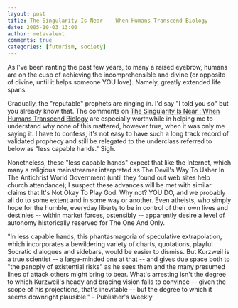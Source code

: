 ```yaml
---
layout: post
title: The Singularity Is Near  - When Humans Transcend Biology
date: 2005-10-03 13:00
author: metavalent
comments: true
categories: [futurism, society]
---
```

As I've been ranting the past few years, to many a raised eyebrow, humans are on the cusp of achieving the incomprehensible and divine (or opposite of divine, until it helps someone YOU love).  Namely, greatly extended life spans.  

Gradually, the "reputable" prophets are ringing in. I'd say "I told you so" but you already know that. The comments on <a href="https://www.amazon.com/exec/obidos/tg/detail/-/0670033847/ref=reg_hu-wl_item-added/002-4187315-8810460?%5Fencoding=UTF8&amp;v=glance">The Singularity Is Near : When Humans Transcend Biology</a> are especially worthwhile in helping me to understand why none of this mattered, however true, when it was only me saying it. I have to confess, it's not easy to have such a long track record of validated prophecy and still be relegated to the underclass referred to below as "less capable hands."  Sigh.

Nonetheless, these "less capable hands" expect that like the Internet, which many a religious mainstreamer interpreted as The Devil's Way To Usher In The Antichrist World Government (until they found out web sites help church attendance); I suspect these advances will be met with similar claims that It's Not Okay To Play God.  Why not?  YOU DO, and we probably all do to some extent and in some way or another.  Even atheists, who simply hope for the humble, everyday liberty to be in control of their own lives and destinies -- within market forces, ostensibly -- apparently desire a level of autonomy historically reserved for The One And Only.

"In less capable hands, this phantasmagoria of speculative extrapolation, which incorporates a bewildering variety of charts, quotations, playful Socratic dialogues and sidebars, would be easier to dismiss. But Kurzweil is a true scientist -- a large-minded one at that -- and gives due space both to "the panoply of existential risks" as he sees them and the many presumed lines of attack others might bring to bear. What's arresting isn't the degree to which Kurzweil's heady and bracing vision fails to convince -- given the scope of his projections, that's inevitable -- but the degree to which it seems downright plausible." - Publisher's Weekly
